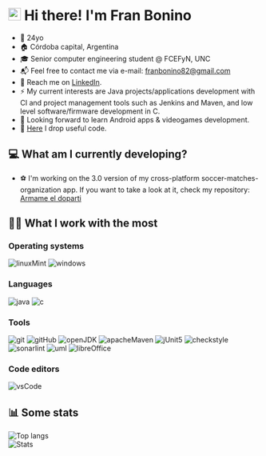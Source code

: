 # <img src="https://media.giphy.com/media/hvRJCLFzcasrR4ia7z/giphy.gif" width="25px"> Hi there! I'm Fran Bonino
- 🌳 24yo
- 🏠 Córdoba capital, Argentina
- 🎓 Senior computer engineering student @ FCEFyN, UNC
- 📬 Feel free to contact me via e-mail: franbonino82@gmail.com
- 💼️ Reach me on [LinkedIn](https://www.linkedin.com/in/franciscobonino98/).
- ⚡ My current interests are Java projects/applications development with CI and project management tools such as Jenkins and Maven, and low level software/firmware development in C.
- 🔭 Looking forward to learn Android apps & videogames development.
- 📑 [Here](https://gist.github.com/akmsw) I drop useful code.

## 💻 What am I currently developing?
- ⚽ I'm working on the 3.0 version of my cross-platform soccer-matches-organization app. If you want to take a look at it, check my repository: [Armame el doparti](https://github.com/akmsw/armame-el-doparti)

## 👨‍💻 What I work with the most

### Operating systems
![linuxMint](https://img.shields.io/badge/Linux%20Mint-87CF3E?style=for-the-badge&logo=Linux%20Mint&logoColor=white)
![windows](https://img.shields.io/badge/Windows-0078D6?style=for-the-badge&logo=windows&logoColor=white)

### Languages
![java](https://img.shields.io/badge/java-%23ED8B00.svg?style=for-the-badge&logo=java&logoColor=white)
![c](https://img.shields.io/badge/c-%2300599C.svg?style=for-the-badge&logo=c&logoColor=white)

### Tools
![git](https://img.shields.io/badge/git-%23F05033.svg?style=for-the-badge&logo=git&logoColor=white)
![gitHub](https://img.shields.io/badge/github-%23121011.svg?style=for-the-badge&logo=github&logoColor=white)
![openJDK](https://img.shields.io/badge/openjdk-11%2B-red?style=for-the-badge&logo=openjdk)
![apacheMaven](https://img.shields.io/badge/Apache%20Maven-C71A36?style=for-the-badge&logo=Apache%20Maven&logoColor=white)
![jUnit5](https://img.shields.io/badge/junit5-white?logo=junit5&style=for-the-badge)
![checkstyle](https://img.shields.io/badge/checkstyle-yellow?style=for-the-badge)
![sonarlint](https://img.shields.io/badge/sonarlint-orange?style=for-the-badge&logo=sonarlint)
![uml](https://img.shields.io/badge/uml-blue?style=for-the-badge)
![libreOffice](https://img.shields.io/badge/LibreOffice-%2318A303?style=for-the-badge&logo=LibreOffice&logoColor=white)
### Code editors
![vsCode](https://img.shields.io/badge/VSCode-0078d7.svg?style=for-the-badge&logo=visual-studio-code&logoColor=white)

## 📊 Some stats
![Top langs](https://github-readme-stats.vercel.app/api/top-langs/?username=akmsw&langs_count=10&layout=compact&cache_seconds=1800&theme=github_dark&custom_title=Most%20used%20languages&&hide=jupyter%20notebook)\
![Stats](https://github-readme-stats.vercel.app/api?username=akmsw&show_icons=true&count_private=true&include_all_commits=true&cache_seconds=1800&theme=github_dark)

